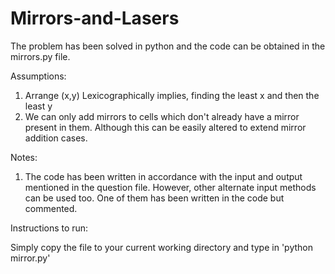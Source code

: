 # Mirrors-and-Lasers


The problem has been solved in python and the code can be obtained in the mirrors.py file.

Assumptions:
1) Arrange (x,y) Lexicographically implies, finding the least x and then the least y
2) We can only add mirrors to cells which don't already have a mirror present in them. Although this can be easily altered to extend mirror addition cases.

Notes: 
1) The code has been written in accordance with the input and output mentioned in the question file. However, other alternate input methods can be used too. One of them has been written in the code but commented. 

Instructions to run:

Simply copy the file to your current working directory and type in 'python mirror.py'
